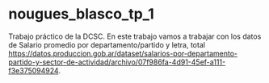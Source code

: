 # nougues_blasco_tp_1
Trabajo práctico de la DCSC. 
En este trabajo vamos a trabajar con los datos de Salario promedio por departamento/partido y letra, total https://datos.produccion.gob.ar/dataset/salarios-por-departamento-partido-y-sector-de-actividad/archivo/07f986fa-4d91-45ef-a111-f3e375094924.
